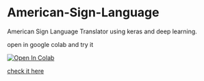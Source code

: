 # American-Sign-Language
American Sign Language Translator using keras and deep learning.

open in google colab and try it 

<a href="https://colab.research.google.com/github/givkashi">
  <img src="https://colab.research.google.com/assets/colab-badge.svg" alt="Open In Colab"/>
</a> 


[check it here](https://nbviewer.org/github/givkashi/American-Sign-Language/blob/main/American%20Sign%20Language.ipynb)
 
